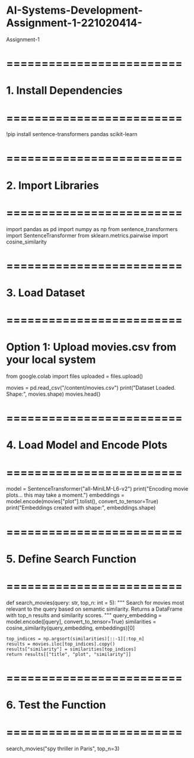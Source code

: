 # AI-Systems-Development-Assignment-1-221020414-
Assignment-1
# =========================
# 1. Install Dependencies
# =========================
!pip install sentence-transformers pandas scikit-learn

# =========================
# 2. Import Libraries
# =========================
import pandas as pd
import numpy as np
from sentence_transformers import SentenceTransformer
from sklearn.metrics.pairwise import cosine_similarity

# =========================
# 3. Load Dataset
# =========================
# Option 1: Upload movies.csv from your local system
from google.colab import files
uploaded = files.upload()

movies = pd.read_csv("/content/movies.csv")
print("Dataset Loaded. Shape:", movies.shape)
movies.head()

# =========================
# 4. Load Model and Encode Plots
# =========================
model = SentenceTransformer("all-MiniLM-L6-v2")
print("Encoding movie plots... this may take a moment.")
embeddings = model.encode(movies["plot"].tolist(), convert_to_tensor=True)
print("Embeddings created with shape:", embeddings.shape)

# =========================
# 5. Define Search Function
# =========================
def search_movies(query: str, top_n: int = 5):
    """
    Search for movies most relevant to the query based on semantic similarity.
    Returns a DataFrame with top_n results and similarity scores.
    """
    query_embedding = model.encode([query], convert_to_tensor=True)
    similarities = cosine_similarity(query_embedding, embeddings)[0]

    top_indices = np.argsort(similarities)[::-1][:top_n]
    results = movies.iloc[top_indices].copy()
    results["similarity"] = similarities[top_indices]
    return results[["title", "plot", "similarity"]]

# =========================
# 6. Test the Function
# =========================
search_movies("spy thriller in Paris", top_n=3)
